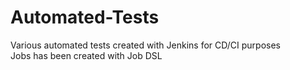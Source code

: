 # Automated-Tests
Various automated tests created with Jenkins for CD/CI purposes <br/>
Jobs has been created with Job DSL
